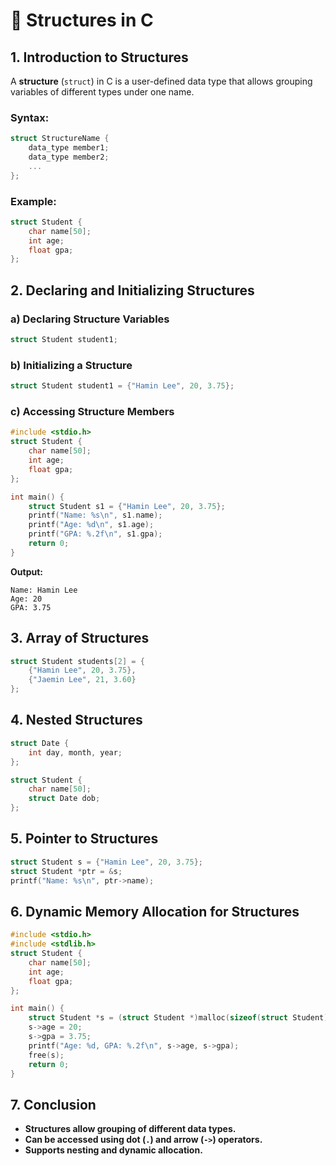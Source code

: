 # 📌 Structures in C

## 1. Introduction to Structures
A **structure** (`struct`) in C is a user-defined data type that allows grouping variables of different types under one name.

### Syntax:
```c
struct StructureName {
    data_type member1;
    data_type member2;
    ...
};
```

### Example:
```c
struct Student {
    char name[50];
    int age;
    float gpa;
};
```

## 2. Declaring and Initializing Structures

### a) Declaring Structure Variables
```c
struct Student student1;
```

### b) Initializing a Structure
```c
struct Student student1 = {"Hamin Lee", 20, 3.75};
```

### c) Accessing Structure Members
```c
#include <stdio.h>
struct Student {
    char name[50];
    int age;
    float gpa;
};

int main() {
    struct Student s1 = {"Hamin Lee", 20, 3.75};
    printf("Name: %s\n", s1.name);
    printf("Age: %d\n", s1.age);
    printf("GPA: %.2f\n", s1.gpa);
    return 0;
}
```
**Output:**
```
Name: Hamin Lee
Age: 20
GPA: 3.75
```

## 3. Array of Structures
```c
struct Student students[2] = {
    {"Hamin Lee", 20, 3.75},
    {"Jaemin Lee", 21, 3.60}
};
```

## 4. Nested Structures
```c
struct Date {
    int day, month, year;
};

struct Student {
    char name[50];
    struct Date dob;
};
```

## 5. Pointer to Structures
```c
struct Student s = {"Hamin Lee", 20, 3.75};
struct Student *ptr = &s;
printf("Name: %s\n", ptr->name);
```

## 6. Dynamic Memory Allocation for Structures
```c
#include <stdio.h>
#include <stdlib.h>
struct Student {
    char name[50];
    int age;
    float gpa;
};

int main() {
    struct Student *s = (struct Student *)malloc(sizeof(struct Student));
    s->age = 20;
    s->gpa = 3.75;
    printf("Age: %d, GPA: %.2f\n", s->age, s->gpa);
    free(s);
    return 0;
}
```

## 7. Conclusion
- **Structures allow grouping of different data types.**
- **Can be accessed using dot (`.`) and arrow (`->`) operators.**
- **Supports nesting and dynamic allocation.**